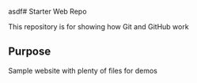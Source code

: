 asdf# Starter Web Repo

This repository is for showing how Git and GitHub work

## Purpose

Sample website with plenty of files for demos